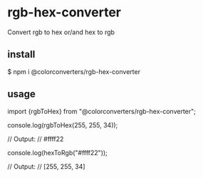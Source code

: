 # rgb-hex-converter

Convert rgb to hex or/and hex to rgb

## install

$ npm i @colorconverters/rgb-hex-converter

## usage

import {rgbToHex} from "@colorconverters/rgb-hex-converter";

console.log(rgbToHex(255, 255, 34));

// Output:
// #ffff22

console.log(hexToRgb("#ffff22"));

// Output:
// [255, 255, 34]
